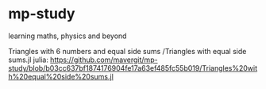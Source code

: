 # mp-study
learning maths, physics and beyond

Triangles with 6 numbers and equal side sums
/Triangles with equal side sums.jl
 julia:
  https://github.com/mavergit/mp-study/blob/b03cc637bf1874176904fe17a63ef485fc55b019/Triangles%20with%20equal%20side%20sums.jl
